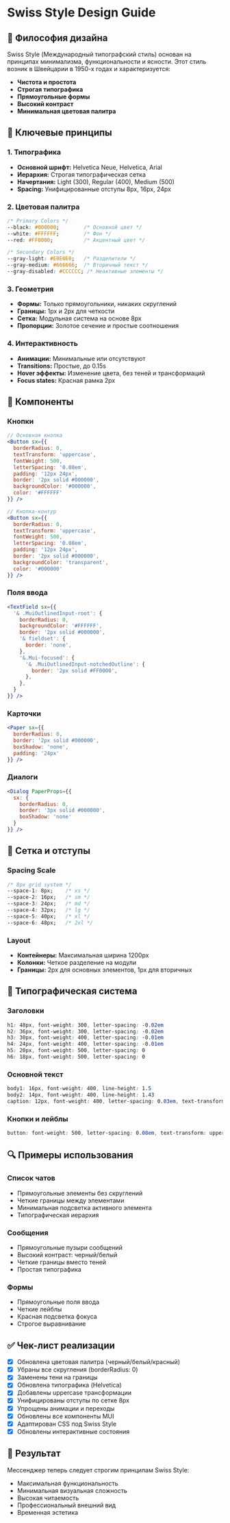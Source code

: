 # Swiss Style Design Guide

## 🎨 Философия дизайна

Swiss Style (Международный типографский стиль) основан на принципах минимализма, функциональности и ясности. Этот стиль возник в Швейцарии в 1950-х годах и характеризуется:

- **Чистота и простота**
- **Строгая типографика**
- **Прямоугольные формы**
- **Высокий контраст**
- **Минимальная цветовая палитра**

## 🎯 Ключевые принципы

### 1. Типографика
- **Основной шрифт:** Helvetica Neue, Helvetica, Arial
- **Иерархия:** Строгая типографическая сетка
- **Начертания:** Light (300), Regular (400), Medium (500)
- **Spacing:** Унифицированные отступы 8px, 16px, 24px

### 2. Цветовая палитра
```css
/* Primary Colors */
--black: #000000;        /* Основной цвет */
--white: #FFFFFF;        /* Фон */
--red: #FF0000;          /* Акцентный цвет */

/* Secondary Colors */
--gray-light: #E0E0E0;   /* Разделители */
--gray-medium: #666666;  /* Вторичный текст */
--gray-disabled: #CCCCCC; /* Неактивные элементы */
```

### 3. Геометрия
- **Формы:** Только прямоугольники, никаких скруглений
- **Границы:** 1px и 2px для четкости
- **Сетка:** Модульная система на основе 8px
- **Пропорции:** Золотое сечение и простые соотношения

### 4. Интерактивность
- **Анимации:** Минимальные или отсутствуют
- **Transitions:** Простые, до 0.15s
- **Hover эффекты:** Изменение цвета, без теней и трансформаций
- **Focus states:** Красная рамка 2px

## 🎨 Компоненты

### Кнопки
```jsx
// Основная кнопка
<Button sx={{
  borderRadius: 0,
  textTransform: 'uppercase',
  fontWeight: 500,
  letterSpacing: '0.08em',
  padding: '12px 24px',
  border: '2px solid #000000',
  backgroundColor: '#000000',
  color: '#FFFFFF'
}} />

// Кнопка-контур
<Button sx={{
  borderRadius: 0,
  textTransform: 'uppercase',
  fontWeight: 500,
  letterSpacing: '0.08em',
  padding: '12px 24px',
  border: '2px solid #000000',
  backgroundColor: 'transparent',
  color: '#000000'
}} />
```

### Поля ввода
```jsx
<TextField sx={{
  '& .MuiOutlinedInput-root': {
    borderRadius: 0,
    backgroundColor: '#FFFFFF',
    border: '2px solid #000000',
    '& fieldset': {
      border: 'none',
    },
    '&.Mui-focused': {
      '& .MuiOutlinedInput-notchedOutline': {
        border: '2px solid #FF0000',
      },
    },
  }
}} />
```

### Карточки
```jsx
<Paper sx={{
  borderRadius: 0,
  border: '2px solid #000000',
  boxShadow: 'none',
  padding: '24px'
}} />
```

### Диалоги
```jsx
<Dialog PaperProps={{
  sx: {
    borderRadius: 0,
    border: '3px solid #000000',
    boxShadow: 'none'
  }
}} />
```

## 📐 Сетка и отступы

### Spacing Scale
```css
/* 8px grid system */
--space-1: 8px;    /* xs */
--space-2: 16px;   /* sm */
--space-3: 24px;   /* md */
--space-4: 32px;   /* lg */
--space-5: 40px;   /* xl */
--space-6: 48px;   /* 2xl */
```

### Layout
- **Контейнеры:** Максимальная ширина 1200px
- **Колонки:** Четкое разделение на модули
- **Границы:** 2px для основных элементов, 1px для вторичных

## 🎯 Типографическая система

### Заголовки
```css
h1: 48px, font-weight: 300, letter-spacing: -0.02em
h2: 36px, font-weight: 300, letter-spacing: -0.02em
h3: 30px, font-weight: 400, letter-spacing: -0.01em
h4: 24px, font-weight: 400, letter-spacing: -0.01em
h5: 20px, font-weight: 500, letter-spacing: 0
h6: 18px, font-weight: 500, letter-spacing: 0
```

### Основной текст
```css
body1: 16px, font-weight: 400, line-height: 1.5
body2: 14px, font-weight: 400, line-height: 1.43
caption: 12px, font-weight: 400, letter-spacing: 0.03em, text-transform: uppercase
```

### Кнопки и лейблы
```css
button: font-weight: 500, letter-spacing: 0.08em, text-transform: uppercase
```

## 🔍 Примеры использования

### Список чатов
- Прямоугольные элементы без скруглений
- Четкие границы между элементами
- Минимальная подсветка активного элемента
- Типографическая иерархия

### Сообщения
- Прямоугольные пузыри сообщений
- Высокий контраст: черный/белый
- Четкие границы вместо теней
- Простая типографика

### Формы
- Прямоугольные поля ввода
- Четкие лейблы
- Красная подсветка фокуса
- Строгое выравнивание

## ✅ Чек-лист реализации

- [x] Обновлена цветовая палитра (черный/белый/красный)
- [x] Убраны все скругления (borderRadius: 0)
- [x] Заменены тени на границы
- [x] Обновлена типографика (Helvetica)
- [x] Добавлены uppercase трансформации
- [x] Унифицированы отступы по сетке 8px
- [x] Упрощены анимации и переходы
- [x] Обновлены все компоненты MUI
- [x] Адаптирован CSS под Swiss Style
- [x] Обновлены интерактивные состояния

## 🚀 Результат

Мессенджер теперь следует строгим принципам Swiss Style:
- Максимальная функциональность
- Минимальная визуальная сложность
- Высокая читаемость
- Профессиональный внешний вид
- Временная эстетика
